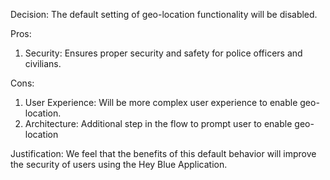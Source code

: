 Decision: The default setting of geo-location functionality will be disabled.

Pros:

1. Security: Ensures proper security and safety for police officers and civilians. 

Cons:

1. User Experience: Will be more complex user experience to enable geo-location. 
2. Architecture: Additional step in the flow to prompt user to enable geo-location

Justification: We feel that the benefits of this default behavior will improve the security of users using the Hey Blue Application. 
